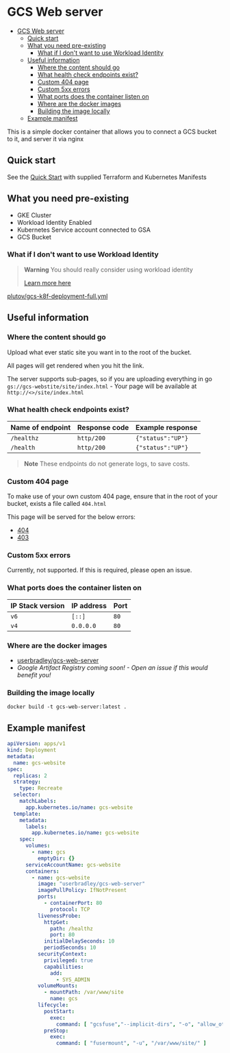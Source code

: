 # GCS Web server

<!-- TOC -->
* [GCS Web server](#gcs-web-server)
  * [Quick start](#quick-start)
  * [What you need pre-existing](#what-you-need-pre-existing)
    * [What if I don't want to use Workload Identity](#what-if-i-dont-want-to-use-workload-identity)
  * [Useful information](#useful-information)
    * [Where the content should go](#where-the-content-should-go)
    * [What health check endpoints exist?](#what-health-check-endpoints-exist)
    * [Custom 404 page](#custom-404-page)
    * [Custom 5xx errors](#custom-5xx-errors)
    * [What ports does the container listen on](#what-ports-does-the-container-listen-on)
    * [Where are the docker images](#where-are-the-docker-images)
    * [Building the image locally](#building-the-image-locally)
  * [Example manifest](#example-manifest)
<!-- TOC -->


This is a simple docker container that allows you to connect a GCS bucket to it, and server it via nginx

## Quick start

See the [Quick Start](example/README.md) with supplied Terraform and Kubernetes Manifests 

## What you need pre-existing

* GKE Cluster
* Workload Identity Enabled
* Kubernetes Service account connected to GSA
* GCS Bucket

### What if I don't want to use Workload Identity

> **Warning**
> You should really consider using workload identity
> 
> [Learn more here](https://cloud.google.com/kubernetes-engine/docs/how-to/workload-identity#:~:text=Workload%20Identity%20allows%20workloads%20in,to%20access%20Google%20Cloud%20services.)


[plutov/gcs-k8f-deployment-full.yml](https://gist.github.com/plutov/34d904edaa07d57bc0c1b84bc42114e4#file-gcs-k8f-deployment-full-yml)

## Useful information

### Where the content should go

Upload what ever static site you want in to the root of the bucket.

All pages will get rendered when you hit the link.

The server supports sub-pages, so if you are uploading everything in go `gs://gcs-webstite/site/index.html` - Your page will 
be available at `http://<>/site/index.html`

### What health check endpoints exist?

| Name of endpoint | Response code | Example response        |
|------------------|---------------|-------------------------|
| `/healthz`       | `http/200`    | `{"status":"UP"}`       |
| `/health`        | `http/200`    | `{"status":"UP"}`       |

> **Note**
> These endpoints do not generate logs, to save costs.

### Custom 404 page

To make use of your own custom 404 page, ensure that in the root of your bucket, exists a file called `404.html`

This page will be served for the below errors:

* [404](https://http.cat/404)
* [403](https://http.cat/403)

### Custom 5xx errors

Currently, not supported. If this is required, please open an issue.

### What ports does the container listen on

| IP Stack version | IP address | Port |
|------------------|------------|------|
| `v6`             | `[::]`     | `80` |
| `v4`             | `0.0.0.0`  | `80` |

### Where are the docker images

* [userbradley/gcs-web-server](https://hub.docker.com/r/userbradley/gcs-web-server)
* _Google Artifact Registry coming soon! - Open an issue if this would benefit you!_

### Building the image locally

```shell
docker build -t gcs-web-server:latest .
```

## Example manifest

```yaml
apiVersion: apps/v1
kind: Deployment
metadata:
  name: gcs-website
spec:
  replicas: 2
  strategy:
    type: Recreate
  selector:
    matchLabels:
      app.kubernetes.io/name: gcs-website
  template:
    metadata:
      labels:
        app.kubernetes.io/name: gcs-website
    spec:
      volumes:
        - name: gcs
          emptyDir: {}
      serviceAccountName: gcs-website
      containers:
        - name: gcs-website
          image: "userbradley/gcs-web-server"
          imagePullPolicy: IfNotPresent
          ports:
            - containerPort: 80
              protocol: TCP
          livenessProbe:
            httpGet:
              path: /healthz
              port: 80
            initialDelaySeconds: 10
            periodSeconds: 10
          securityContext:
            privileged: true
            capabilities:
              add:
                - SYS_ADMIN
          volumeMounts:
            - mountPath: /var/www/site
              name: gcs
          lifecycle:
            postStart:
              exec:
                command: [ "gcsfuse","--implicit-dirs", "-o", "allow_other", "gcs-bucket-name", "/var/www/site" ]
            preStop:
              exec:
                command: [ "fusermount", "-u", "/var/www/site/" ]
```